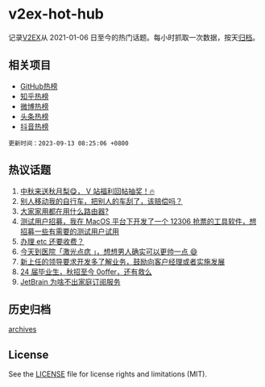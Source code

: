 # v2ex-hot-hub

 记录[V2EX](https://www.v2ex.com/)从 2021-01-06 日至今的热门话题。每小时抓取一次数据，按天[归档](archives)。
 
 ## 相关项目

- [GitHub热榜](https://github.com/it985/github-hot-hub)
- [知乎热榜](https://github.com/it985/zhihu-hot-hub)
- [微博热榜](https://github.com/it985/weibo-hot-hub)
- [头条热榜](https://github.com/it985/toutiao-hot-hub)
- [抖音热榜](https://github.com/it985/douyin-hot-hub)


 `更新时间：2023-09-13 08:25:06 +0800`

## 热议话题

1. [中秋来送秋月梨😋， V 站福利回帖抽奖！🔥](https://www.v2ex.com/t/972945)
1. [别人移动我的自行车，把别人的车刮了，该赔偿吗？](https://www.v2ex.com/t/972977)
1. [大家家用都在用什么路由器?](https://www.v2ex.com/t/972992)
1. [测试用户招募，我在 MacOS 平台下开发了一个 12306 抢票的工具软件，想招募一些有需要的测试用户试用](https://www.v2ex.com/t/972941)
1. [办理 etc 还要收费？](https://www.v2ex.com/t/972910)
1. [今天到医院「激光点痣 」，想想男人确实可以更帅一点 😄](https://www.v2ex.com/t/972916)
1. [新上任的领导要求开发多了解业务，鼓励向客户经理或者实施发展](https://www.v2ex.com/t/972956)
1. [24 届毕业生，秋招至今 0offer，还有救么](https://www.v2ex.com/t/972895)
1. [JetBrain 为啥不出家庭订阅服务](https://www.v2ex.com/t/973019)

## 历史归档

[archives](archives)

## License

See the [LICENSE](LICENSE) file for license rights and limitations (MIT).

